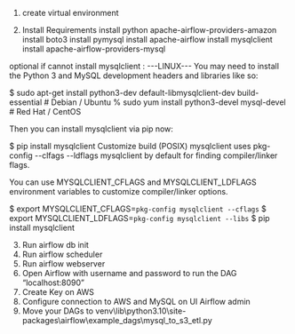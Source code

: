 1. create virtual environment

2. Install Requirements
install python
apache-airflow-providers-amazon
install boto3
install pymysql
install apache-airflow
install mysqlclient
install apache-airflow-providers-mysql

optional if cannot install mysqlclient :
---LINUX---
You may need to install the Python 3 and MySQL development headers and libraries like so:

$ sudo apt-get install python3-dev default-libmysqlclient-dev build-essential # Debian / Ubuntu
% sudo yum install python3-devel mysql-devel # Red Hat / CentOS

Then you can install mysqlclient via pip now:

$ pip install mysqlclient
Customize build (POSIX)
mysqlclient uses pkg-config --clfags --ldflags mysqlclient by default for finding compiler/linker flags.

You can use MYSQLCLIENT_CFLAGS and MYSQLCLIENT_LDFLAGS environment variables to customize compiler/linker options.

$ export MYSQLCLIENT_CFLAGS=`pkg-config mysqlclient --cflags`
$ export MYSQLCLIENT_LDFLAGS=`pkg-config mysqlclient --libs`
$ pip install mysqlclient

3. Run airflow db init
4. Run airflow scheduler
5. Run airflow webserver
6. Open Airflow with username and password to run the DAG “localhost:8090”
7. Create Key on AWS
8. Configure connection to AWS and MySQL on UI Airflow admin
9. Move your DAGs to venv\lib\python3.10\site-packages\airflow\example_dags\mysql_to_s3_etl.py
